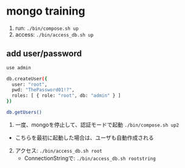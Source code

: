 # mongo training

1. run: `./bin/compose.sh up`
2. access: `./bin/access_db.sh up`

## add user/password

```bash
use admin

db.createUser({
  user: "root",
  pwd: "ThePassword01!?",
  roles: [ { role: "root", db: "admin" } ]
})

db.getUsers()
```

1. 一度、mongoを停止して、認証モードで起動 `./bin/compose.sh up2`
  - こちらを最初に起動した場合は、ユーザも自動作成される
2. アクセス: `./bin/access_db.sh root`
    - ConnectionStringで: `./bin/access_db.sh rootstring`

